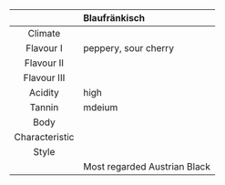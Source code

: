 |  | Blaufränkisch |
|:---:|:--- |
| Climate |  |
| Flavour I | peppery, sour cherry |
| Flavour II |  | 
| Flavour III |  | 
| Acidity | high |
| Tannin | mdeium |
| Body |  |
| Characteristic |  |
| Style|  |
|  | Most regarded Austrian Black |